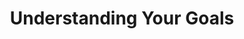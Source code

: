 ---
title: Understanding Your Goals
description: >-
   We begin with a thorough system audit to gain a complete understanding of your engineering organization's issues, opportunities, and goals. This enables us to tailor our solutions to your unique needs.
weight: 1
---